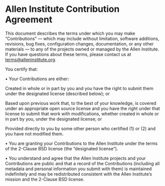 # Allen Institute Contribution Agreement

This document describes the terms under which you may make “Contributions” — which may include without limitation, software additions, revisions, bug fixes, configuration changes, documentation, or any other materials — to any of the projects owned or managed by the Allen Institute. If you have questions about these terms, please contact us at terms@alleninstitute.org.

You certify that:

• Your Contributions are either:

Created in whole or in part by you and you have the right to submit them under the designated license (described below); or

Based upon previous work that, to the best of your knowledge, is covered under an appropriate open source license and you have the right under that license to submit that work with modifications, whether created in whole or in part by you, under the designated license; or

Provided directly to you by some other person who certified (1) or (2) and you have not modified them.

• You are granting your Contributions to the Allen Institute under the terms of the 2-Clause BSD license (the “designated license”).

• You understand and agree that the Allen Institute projects and your Contributions are public and that a record of the Contributions (including all metadata and personal information you submit with them) is maintained indefinitely and may be redistributed consistent with the Allen Institute’s mission and the 2-Clause BSD license.
